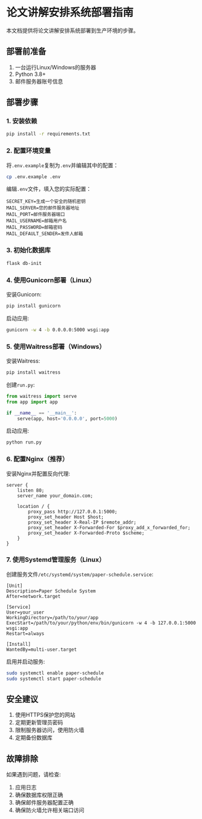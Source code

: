 # 论文讲解安排系统部署指南

本文档提供将论文讲解安排系统部署到生产环境的步骤。

## 部署前准备

1. 一台运行Linux/Windows的服务器
2. Python 3.8+
3. 邮件服务器账号信息

## 部署步骤

### 1. 安装依赖

```bash
pip install -r requirements.txt
```

### 2. 配置环境变量

将`.env.example`复制为`.env`并编辑其中的配置：

```bash
cp .env.example .env
```

编辑`.env`文件，填入您的实际配置：

```
SECRET_KEY=生成一个安全的随机密钥
MAIL_SERVER=您的邮件服务器地址
MAIL_PORT=邮件服务器端口
MAIL_USERNAME=邮箱用户名
MAIL_PASSWORD=邮箱密码
MAIL_DEFAULT_SENDER=发件人邮箱
```

### 3. 初始化数据库

```bash
flask db-init
```

### 4. 使用Gunicorn部署（Linux）

安装Gunicorn:

```bash
pip install gunicorn
```

启动应用:

```bash
gunicorn -w 4 -b 0.0.0.0:5000 wsgi:app
```

### 5. 使用Waitress部署（Windows）

安装Waitress:

```bash
pip install waitress
```

创建`run.py`:

```python
from waitress import serve
from app import app

if __name__ == '__main__':
    serve(app, host='0.0.0.0', port=5000)
```

启动应用:

```bash
python run.py
```

### 6. 配置Nginx（推荐）

安装Nginx并配置反向代理:

```nginx
server {
    listen 80;
    server_name your_domain.com;
    
    location / {
        proxy_pass http://127.0.0.1:5000;
        proxy_set_header Host $host;
        proxy_set_header X-Real-IP $remote_addr;
        proxy_set_header X-Forwarded-For $proxy_add_x_forwarded_for;
        proxy_set_header X-Forwarded-Proto $scheme;
    }
}
```

### 7. 使用Systemd管理服务（Linux）

创建服务文件`/etc/systemd/system/paper-schedule.service`:

```
[Unit]
Description=Paper Schedule System
After=network.target

[Service]
User=your_user
WorkingDirectory=/path/to/your/app
ExecStart=/path/to/your/python/env/bin/gunicorn -w 4 -b 127.0.0.1:5000 wsgi:app
Restart=always

[Install]
WantedBy=multi-user.target
```

启用并启动服务:

```bash
sudo systemctl enable paper-schedule
sudo systemctl start paper-schedule
```

## 安全建议

1. 使用HTTPS保护您的网站
2. 定期更新管理员密码
3. 限制服务器访问，使用防火墙
4. 定期备份数据库

## 故障排除

如果遇到问题，请检查:

1. 应用日志
2. 确保数据库权限正确
3. 确保邮件服务器配置正确
4. 确保防火墙允许相关端口访问 
